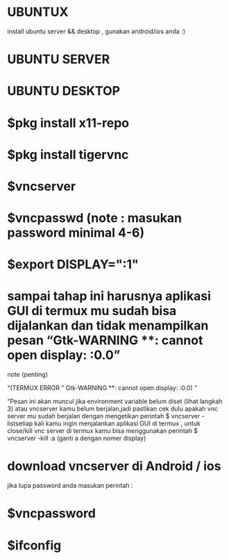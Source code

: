 # UBUNTUX
install ubuntu server &amp;&amp; desktop , gunakan android/ios anda :)

# UBUNTU SERVER

# UBUNTU DESKTOP
# $pkg install x11-repo
# $pkg install tigervnc
# $vncserver
# $vncpasswd  (note : masukan password minimal 4-6)
# $export DISPLAY=":1"

# sampai tahap ini harusnya aplikasi GUI di termux mu sudah bisa dijalankan dan tidak menampilkan pesan “Gtk-WARNING **: cannot open display: :0.0” #

note (penting)

"(TERMUX ERROR ” Gtk-WARNING **: cannot open display: :0.0) "

“Pesan ini akan muncul jika environment variable belum diset (lihat langkah 3) atau vncserver kamu belum berjalan,jadi pastikan cek dulu apakah vnc server mu sudah berjalan dengan mengetikan perintah $ vncserver -listsetiap kali kamu ingin menjalankan aplikasi GUI di termux , untuk close/kill vnc server di termux kamu bisa menggunakan perintah $ vncserver -kill :a (ganti a dengan nomer display)

# download vncserver di Android / ios
jika lupa password anda 
masukan perintah : 

# $vncpassword
# $ifconfig
